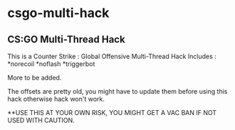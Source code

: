 # csgo-multi-hack
CS:GO Multi-Thread Hack
-----

This is a Counter Strike : Global Offensive Multi-Thread Hack
Includes :
*norecoil
*noflash
*triggerbot

More to be added.

The offsets are pretty old, you might have to update them before using this hack otherwise hack won't work.

**USE THIS AT YOUR OWN RISK, YOU MIGHT GET A VAC BAN IF NOT USED WITH CAUTION.

